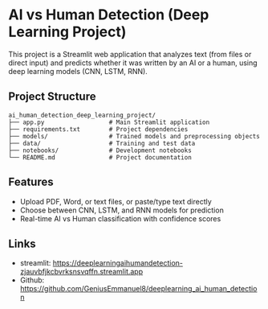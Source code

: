# AI vs Human Detection (Deep Learning Project)

This project is a Streamlit web application that analyzes text (from files or direct input) and predicts whether it was written by an AI or a human, using deep learning models (CNN, LSTM, RNN).

## Project Structure

```
ai_human_detection_deep_learning_project/
├── app.py                  # Main Streamlit application
├── requirements.txt        # Project dependencies
├── models/                 # Trained models and preprocessing objects
├── data/                   # Training and test data
├── notebooks/              # Development notebooks
└── README.md               # Project documentation
```

## Features
- Upload PDF, Word, or text files, or paste/type text directly
- Choose between CNN, LSTM, and RNN models for prediction
- Real-time AI vs Human classification with confidence scores

## Links
- streamlit: https://deeplearningaihumandetection-zjauvbfjkcbvrksnsvqffn.streamlit.app 
- Github: https://github.com/GeniusEmmanuel8/deeplearning_ai_human_detection
